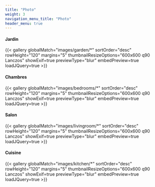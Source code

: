 ```yaml
---
title: "Photo"
weight: 3
navigation_menu_title: "Photo"
header_menu: true
---
```


#### Jardin
{{< gallery globalMatch="images/garden/*" sortOrder="desc" rowHeight="120" margins="5" thumbnailResizeOptions="600x600 q90 Lanczos" showExif=true previewType="blur" embedPreview=true loadJQuery=true >}} 
&nbsp;

#### Chambres
{{< gallery globalMatch="images/bedrooms/*" sortOrder="desc" rowHeight="120" margins="5" thumbnailResizeOptions="600x600 q90 Lanczos" showExif=true previewType="blur" embedPreview=true loadJQuery=true >}}
&nbsp;

#### Salon
{{< gallery globalMatch="images/livingroom/*" sortOrder="desc" rowHeight="120" margins="5" thumbnailResizeOptions="600x600 q90 Lanczos" showExif=true previewType="blur" embedPreview=true loadJQuery=true >}}
&nbsp;

#### Cuisine
{{< gallery globalMatch="images/kitchen/*" sortOrder="desc" rowHeight="120" margins="5" thumbnailResizeOptions="600x600 q90 Lanczos" showExif=true previewType="blur" embedPreview=true loadJQuery=true >}}
&nbsp;